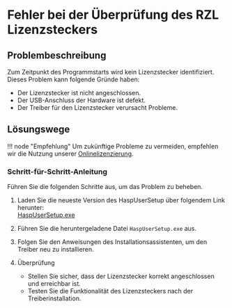 # Fehler bei der Überprüfung des RZL Lizenzsteckers

## Problembeschreibung

Zum Zeitpunkt des Programmstarts wird kein Lizenzstecker identifiziert.  
Dieses Problem kann folgende Gründe haben:
- Der Lizenzstecker ist nicht angeschlossen.
- Der USB-Anschluss der Hardware ist defekt.
- Der Treiber für den Lizenzstecker verursacht Probleme.

## Lösungswege

!!! node "Empfehlung"
     Um zukünftige Probleme zu vermeiden, empfehlen wir die Nutzung unserer [Onlinelizenzierung](../kurzanleitungen/lizenzierung-quickguide.md).

### Schritt-für-Schritt-Anleitung

Führen Sie die folgenden Schritte aus, um das Problem zu beheben.

1. Laden Sie die neueste Version des HaspUserSetup über folgendem Link herunter:  
     [HaspUserSetup.exe](https://rzl.blob.core.windows.net/treiber/HASPUserSetup.exe)   

2. Führen Sie die heruntergeladene Datei `HaspUserSetup.exe` aus.  
3. Folgen Sie den Anweisungen des Installationsassistenten, um den Treiber neu zu installieren.

4. Überprüfung  
     - Stellen Sie sicher, dass der Lizenzstecker korrekt angeschlossen und erreichbar ist.
     - Testen Sie die Funktionalität des Lizenzsteckers nach der Treiberinstallation.
